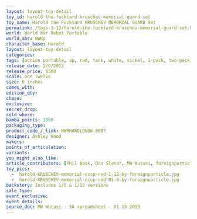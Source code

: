 ```yaml
---
layout: layout-toy-detail 
toy_id: harold-the-fucktard-kruschev-memorial-guard-set
toy_name: Harold the Fucktard KRUSCHEV MEMORIAL GUARD Set
permalink: /toys-1-12/harold-the-fucktard-kruschev-memorial-guard-set.html
world: World War Robot Portable
world_abr: WWRp
character_base: Harold
layout: layout-toy-detail
categories: 
tags: [action portable, ap, red, tank, white, sickel, 2-pack, two-pack, 2-way, two-way, set]
release_date: 2/6/2013
release_price: $300 
scale: one twelve
size: 6 inches
comes_with: 
edition_qty: 
chase: 
exclusive: 
secret_drop: 
sold_where: 
bamba_points: 1000
packaging_type: 
product_code_/_link: WWRHAROLDNOW-0007
designer: Ashley Wood
makers: 
points_of_articulation: 
variants: 
you_might_also_like: 
article_contributors: [Phil Back, Don Slater, MW Wutasi, foreignparticle]
toy_pics: 
  -  harold-KRUSCHEV-memorial-cccp-red-1-12-by-foreignparticle.jpg
  -  harold-KRUSCHEV-memorial-cccp-red-01-6-by-foreignparticle.jpg
backstory: Includes 1/6 & 1/12 versions
sale_type: 
event_exclusive: 
event_details: 
source_doc: MW Wutasi - 3A spreadsheet - 01-15-2019
---
```

